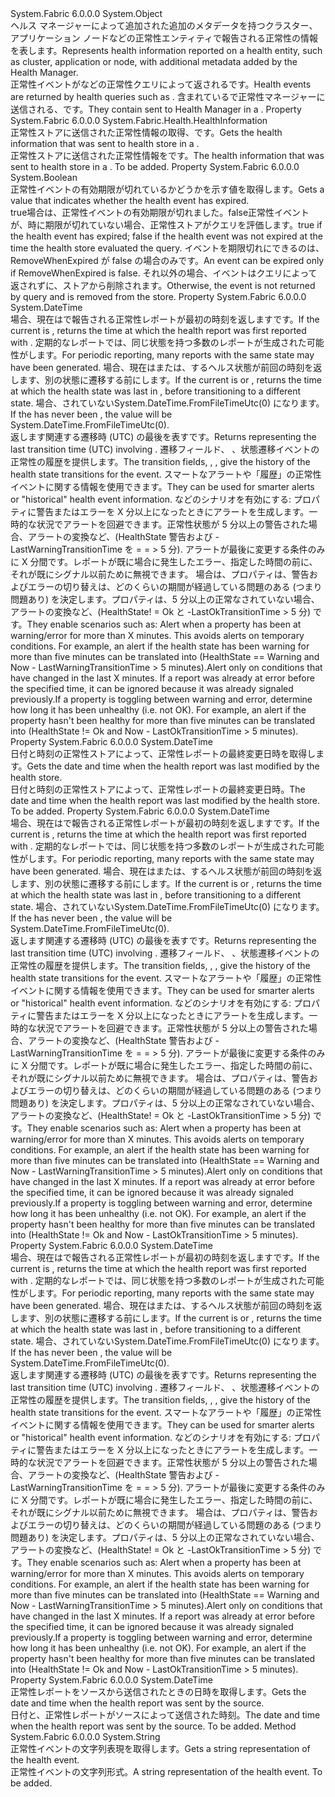 <Type Name="HealthEvent" FullName="System.Fabric.Health.HealthEvent">
  <TypeSignature Language="C#" Value="public sealed class HealthEvent" />
  <TypeSignature Language="ILAsm" Value=".class public auto ansi sealed beforefieldinit HealthEvent extends System.Object" />
  <TypeSignature Language="DocId" Value="T:System.Fabric.Health.HealthEvent" />
  <TypeSignature Language="VB.NET" Value="Public NotInheritable Class HealthEvent" />
  <TypeSignature Language="F#" Value="type HealthEvent = class" />
  <AssemblyInfo>
    <AssemblyName>System.Fabric</AssemblyName>
    <AssemblyVersion>6.0.0.0</AssemblyVersion>
  </AssemblyInfo>
  <Base>
    <BaseTypeName>System.Object</BaseTypeName>
  </Base>
  <Interfaces />
  <Docs>
    <summary>
      <para><span data-ttu-id="3e851-101">ヘルス マネージャーによって追加された追加のメタデータを持つクラスター、アプリケーション ノードなどの正常性エンティティで報告される正常性の情報を表します。</span><span class="sxs-lookup"><span data-stu-id="3e851-101">Represents health information reported on a health entity, such as cluster, application or node, with additional metadata added by the Health Manager.</span></span></para>
    </summary>
    <remarks><span data-ttu-id="3e851-102">正常性イベントがなどの正常性クエリによって返される<see cref="M:System.Fabric.FabricClient.HealthClient.GetClusterHealthAsync(System.Fabric.Description.ClusterHealthQueryDescription)" />です。</span><span class="sxs-lookup"><span data-stu-id="3e851-102">Health events are returned by health queries such as <see cref="M:System.Fabric.FabricClient.HealthClient.GetClusterHealthAsync(System.Fabric.Description.ClusterHealthQueryDescription)" />.</span></span>
            <span data-ttu-id="3e851-103">含まれている<see cref="T:System.Fabric.Health.HealthInformation" />で正常性マネージャーに送信される、<see cref="T:System.Fabric.Health.HealthReport" />です。</span><span class="sxs-lookup"><span data-stu-id="3e851-103">They contain <see cref="T:System.Fabric.Health.HealthInformation" /> sent to Health Manager in a <see cref="T:System.Fabric.Health.HealthReport" />.</span></span></remarks>
  </Docs>
  <Members>
    <Member MemberName="HealthInformation">
      <MemberSignature Language="C#" Value="public System.Fabric.Health.HealthInformation HealthInformation { get; }" />
      <MemberSignature Language="ILAsm" Value=".property instance class System.Fabric.Health.HealthInformation HealthInformation" />
      <MemberSignature Language="DocId" Value="P:System.Fabric.Health.HealthEvent.HealthInformation" />
      <MemberSignature Language="VB.NET" Value="Public ReadOnly Property HealthInformation As HealthInformation" />
      <MemberSignature Language="F#" Value="member this.HealthInformation : System.Fabric.Health.HealthInformation" Usage="System.Fabric.Health.HealthEvent.HealthInformation" />
      <MemberType>Property</MemberType>
      <AssemblyInfo>
        <AssemblyName>System.Fabric</AssemblyName>
        <AssemblyVersion>6.0.0.0</AssemblyVersion>
      </AssemblyInfo>
      <ReturnValue>
        <ReturnType>System.Fabric.Health.HealthInformation</ReturnType>
      </ReturnValue>
      <Docs>
        <summary>
          <para><span data-ttu-id="3e851-104">正常性ストアに送信された正常性情報の取得、<see cref="T:System.Fabric.Health.HealthReport" />です。</span><span class="sxs-lookup"><span data-stu-id="3e851-104">Gets the health information that was sent to health store in a <see cref="T:System.Fabric.Health.HealthReport" />.</span></span></para>
        </summary>
        <value>
          <para><span data-ttu-id="3e851-105">正常性ストアに送信された正常性情報を<see cref="T:System.Fabric.Health.HealthReport" />です。</span><span class="sxs-lookup"><span data-stu-id="3e851-105">The health information that was sent to health store in a <see cref="T:System.Fabric.Health.HealthReport" />.</span></span></para>
        </value>
        <remarks>To be added.</remarks>
      </Docs>
    </Member>
    <Member MemberName="IsExpired">
      <MemberSignature Language="C#" Value="public bool IsExpired { get; }" />
      <MemberSignature Language="ILAsm" Value=".property instance bool IsExpired" />
      <MemberSignature Language="DocId" Value="P:System.Fabric.Health.HealthEvent.IsExpired" />
      <MemberSignature Language="VB.NET" Value="Public ReadOnly Property IsExpired As Boolean" />
      <MemberSignature Language="F#" Value="member this.IsExpired : bool" Usage="System.Fabric.Health.HealthEvent.IsExpired" />
      <MemberType>Property</MemberType>
      <AssemblyInfo>
        <AssemblyName>System.Fabric</AssemblyName>
        <AssemblyVersion>6.0.0.0</AssemblyVersion>
      </AssemblyInfo>
      <ReturnValue>
        <ReturnType>System.Boolean</ReturnType>
      </ReturnValue>
      <Docs>
        <summary>
          <para><span data-ttu-id="3e851-106">正常性イベントの有効期限が切れているかどうかを示す値を取得します。</span><span class="sxs-lookup"><span data-stu-id="3e851-106">Gets a value that indicates whether the health event has expired.</span></span></para>
        </summary>
        <value>
          <para>
            <span data-ttu-id="3e851-107"><languageKeyword>true</languageKeyword>場合は、正常性イベントの有効期限が切れました。<languageKeyword>false</languageKeyword>正常性イベントが、時に期限が切れていない場合、正常性ストアがクエリを評価します。</span><span class="sxs-lookup"><span data-stu-id="3e851-107"><languageKeyword>true</languageKeyword> if the health event has expired; <languageKeyword>false</languageKeyword> if the health event was not expired at the time the health store evaluated the query.</span></span></para>
        </value>
        <remarks>
          <para><span data-ttu-id="3e851-108">イベントを期限切れにできるのは、RemoveWhenExpired が false の場合のみです。</span><span class="sxs-lookup"><span data-stu-id="3e851-108">An event can be expired only if RemoveWhenExpired is false.</span></span>
            <span data-ttu-id="3e851-109">それ以外の場合、イベントはクエリによって返されずに、ストアから削除されます。</span><span class="sxs-lookup"><span data-stu-id="3e851-109">Otherwise, the event is not returned by query and is removed from the store.</span></span>
            </para>
        </remarks>
      </Docs>
    </Member>
    <Member MemberName="LastErrorTransitionAt">
      <MemberSignature Language="C#" Value="public DateTime LastErrorTransitionAt { get; }" />
      <MemberSignature Language="ILAsm" Value=".property instance valuetype System.DateTime LastErrorTransitionAt" />
      <MemberSignature Language="DocId" Value="P:System.Fabric.Health.HealthEvent.LastErrorTransitionAt" />
      <MemberSignature Language="VB.NET" Value="Public ReadOnly Property LastErrorTransitionAt As DateTime" />
      <MemberSignature Language="F#" Value="member this.LastErrorTransitionAt : DateTime" Usage="System.Fabric.Health.HealthEvent.LastErrorTransitionAt" />
      <MemberType>Property</MemberType>
      <AssemblyInfo>
        <AssemblyName>System.Fabric</AssemblyName>
        <AssemblyVersion>6.0.0.0</AssemblyVersion>
      </AssemblyInfo>
      <ReturnValue>
        <ReturnType>System.DateTime</ReturnType>
      </ReturnValue>
      <Docs>
        <summary>
          <para><span data-ttu-id="3e851-110">場合、現在<see cref="P:System.Fabric.Health.HealthInformation.HealthState" />は<see cref="F:System.Fabric.Health.HealthState.Error" />で報告される正常性レポートが最初の時刻を返します<see cref="F:System.Fabric.Health.HealthState.Error" />です。</span><span class="sxs-lookup"><span data-stu-id="3e851-110">If the current <see cref="P:System.Fabric.Health.HealthInformation.HealthState" /> is <see cref="F:System.Fabric.Health.HealthState.Error" />, returns the time at which the health report was first reported with <see cref="F:System.Fabric.Health.HealthState.Error" />.</span></span> <span data-ttu-id="3e851-111">定期的なレポートでは、同じ状態を持つ多数のレポートが生成された可能性がします。</span><span class="sxs-lookup"><span data-stu-id="3e851-111">For periodic reporting, many reports with the same state may have been generated.</span></span></para>
          <para><span data-ttu-id="3e851-112">場合、現在<see cref="P:System.Fabric.Health.HealthInformation.HealthState" />は<see cref="F:System.Fabric.Health.HealthState.Ok" />または<see cref="F:System.Fabric.Health.HealthState.Warning" />、するヘルス状態が前回の時刻を返します<see cref="F:System.Fabric.Health.HealthState.Error" />、別の状態に遷移する前にします。</span><span class="sxs-lookup"><span data-stu-id="3e851-112">If the current <see cref="P:System.Fabric.Health.HealthInformation.HealthState" /> is <see cref="F:System.Fabric.Health.HealthState.Ok" /> or <see cref="F:System.Fabric.Health.HealthState.Warning" />, returns the time at which the health state was last in <see cref="F:System.Fabric.Health.HealthState.Error" />, before transitioning to a different state.</span></span> <span data-ttu-id="3e851-113">場合、<see cref="P:System.Fabric.Health.HealthInformation.HealthState" />されていない<see cref="F:System.Fabric.Health.HealthState.Error" />System.DateTime.FromFileTimeUtc(0) になります。</span><span class="sxs-lookup"><span data-stu-id="3e851-113">If the <see cref="P:System.Fabric.Health.HealthInformation.HealthState" /> has never been <see cref="F:System.Fabric.Health.HealthState.Error" />, the value will be System.DateTime.FromFileTimeUtc(0).</span></span></para>
        </summary>
        <value>
          <para><span data-ttu-id="3e851-114">返します<see cref="T:System.DateTime" />関連する遷移時 (UTC) の最後を表す<see cref="F:System.Fabric.Health.HealthState.Error" />です。</span><span class="sxs-lookup"><span data-stu-id="3e851-114">Returns <see cref="T:System.DateTime" /> representing the last transition time (UTC) involving <see cref="F:System.Fabric.Health.HealthState.Error" />.</span></span></para>
        </value>
        <remarks>
          <para><span data-ttu-id="3e851-115">遷移フィールド<see cref="P:System.Fabric.Health.HealthEvent.LastOkTransitionAt" />、 <see cref="P:System.Fabric.Health.HealthEvent.LastWarningTransitionAt" />、<see cref="P:System.Fabric.Health.HealthEvent.LastErrorTransitionAt" />状態遷移イベントの正常性の履歴を提供します。</span><span class="sxs-lookup"><span data-stu-id="3e851-115">The transition fields, <see cref="P:System.Fabric.Health.HealthEvent.LastOkTransitionAt" />, <see cref="P:System.Fabric.Health.HealthEvent.LastWarningTransitionAt" />, <see cref="P:System.Fabric.Health.HealthEvent.LastErrorTransitionAt" /> give the history of the health state transitions for the event.</span></span>
            <span data-ttu-id="3e851-116">スマートなアラートや「履歴」の正常性イベントに関する情報を使用できます。</span><span class="sxs-lookup"><span data-stu-id="3e851-116">They can be used for smarter alerts or "historical" health event information.</span></span> <span data-ttu-id="3e851-117">などのシナリオを有効にする: <list type="bullet"> <item><para>プロパティに警告またはエラーを X 分以上になったときにアラートを生成します。一時的な状況でアラートを回避できます。正常性状態が 5 分以上の警告された場合、アラートの変換など、(HealthState 警告および -LastWarningTransitionTime を = = &gt; 5 分).</para></item> <item><para>アラートが最後に変更する条件のみに X 分間です。レポートが既に場合に発生したエラー、指定した時間の前に、それが既にシグナル以前ために無視できます。</para> </item> <item><para>場合は、プロパティは、警告およびエラーの切り替えは、どのくらいの期間が経過している問題のある (つまり問題あり) を決定します。プロパティは、5 分以上の正常なされていない場合、アラートの変換など、(HealthState! = Ok と -LastOkTransitionTime &gt; 5 分) です。</para></item></list></span><span class="sxs-lookup"><span data-stu-id="3e851-117">They enable scenarios such as: <list type="bullet"><item><para>Alert when a property has been at warning/error for more than X minutes. This avoids alerts on temporary conditions. For example, an alert if the health state has been warning for more than five minutes can be translated into (HealthState == Warning and Now - LastWarningTransitionTime &gt; 5 minutes).</para></item><item><para>Alert only on conditions that have changed in the last X minutes. If a report was already at error before the specified time, it can be ignored because it was already signaled previously.</para></item><item><para>If a property is toggling between warning and error, determine how long it has been unhealthy (i.e. not OK). For example, an alert if the property hasn't been healthy for more than five minutes can be translated into (HealthState != Ok and Now - LastOkTransitionTime &gt; 5 minutes).</para></item></list></span></span></para>
        </remarks>
      </Docs>
    </Member>
    <Member MemberName="LastModifiedUtcTimestamp">
      <MemberSignature Language="C#" Value="public DateTime LastModifiedUtcTimestamp { get; }" />
      <MemberSignature Language="ILAsm" Value=".property instance valuetype System.DateTime LastModifiedUtcTimestamp" />
      <MemberSignature Language="DocId" Value="P:System.Fabric.Health.HealthEvent.LastModifiedUtcTimestamp" />
      <MemberSignature Language="VB.NET" Value="Public ReadOnly Property LastModifiedUtcTimestamp As DateTime" />
      <MemberSignature Language="F#" Value="member this.LastModifiedUtcTimestamp : DateTime" Usage="System.Fabric.Health.HealthEvent.LastModifiedUtcTimestamp" />
      <MemberType>Property</MemberType>
      <AssemblyInfo>
        <AssemblyName>System.Fabric</AssemblyName>
        <AssemblyVersion>6.0.0.0</AssemblyVersion>
      </AssemblyInfo>
      <ReturnValue>
        <ReturnType>System.DateTime</ReturnType>
      </ReturnValue>
      <Docs>
        <summary>
          <para><span data-ttu-id="3e851-118">日付と時刻の正常性ストアによって、正常性レポートの最終変更日時を取得します。</span><span class="sxs-lookup"><span data-stu-id="3e851-118">Gets the date and time when the health report was last modified by the health store.</span></span></para>
        </summary>
        <value>
          <para><span data-ttu-id="3e851-119">日付と時刻の正常性ストアによって、正常性レポートの最終変更日時。</span><span class="sxs-lookup"><span data-stu-id="3e851-119">The date and time when the health report was last modified by the health store.</span></span></para>
        </value>
        <remarks>To be added.</remarks>
      </Docs>
    </Member>
    <Member MemberName="LastOkTransitionAt">
      <MemberSignature Language="C#" Value="public DateTime LastOkTransitionAt { get; }" />
      <MemberSignature Language="ILAsm" Value=".property instance valuetype System.DateTime LastOkTransitionAt" />
      <MemberSignature Language="DocId" Value="P:System.Fabric.Health.HealthEvent.LastOkTransitionAt" />
      <MemberSignature Language="VB.NET" Value="Public ReadOnly Property LastOkTransitionAt As DateTime" />
      <MemberSignature Language="F#" Value="member this.LastOkTransitionAt : DateTime" Usage="System.Fabric.Health.HealthEvent.LastOkTransitionAt" />
      <MemberType>Property</MemberType>
      <AssemblyInfo>
        <AssemblyName>System.Fabric</AssemblyName>
        <AssemblyVersion>6.0.0.0</AssemblyVersion>
      </AssemblyInfo>
      <ReturnValue>
        <ReturnType>System.DateTime</ReturnType>
      </ReturnValue>
      <Docs>
        <summary>
          <para><span data-ttu-id="3e851-120">場合、現在<see cref="P:System.Fabric.Health.HealthInformation.HealthState" />は<see cref="F:System.Fabric.Health.HealthState.Ok" />で報告される正常性レポートが最初の時刻を返します<see cref="F:System.Fabric.Health.HealthState.Ok" />です。</span><span class="sxs-lookup"><span data-stu-id="3e851-120">If the current <see cref="P:System.Fabric.Health.HealthInformation.HealthState" /> is <see cref="F:System.Fabric.Health.HealthState.Ok" />, returns the time at which the health report was first reported with <see cref="F:System.Fabric.Health.HealthState.Ok" />.</span></span> <span data-ttu-id="3e851-121">定期的なレポートでは、同じ状態を持つ多数のレポートが生成された可能性がします。</span><span class="sxs-lookup"><span data-stu-id="3e851-121">For periodic reporting, many reports with the same state may have been generated.</span></span></para>
          <para><span data-ttu-id="3e851-122">場合、現在<see cref="P:System.Fabric.Health.HealthInformation.HealthState" />は<see cref="F:System.Fabric.Health.HealthState.Error" />または<see cref="F:System.Fabric.Health.HealthState.Warning" />、するヘルス状態が前回の時刻を返します<see cref="F:System.Fabric.Health.HealthState.Ok" />、別の状態に遷移する前にします。</span><span class="sxs-lookup"><span data-stu-id="3e851-122">If the current <see cref="P:System.Fabric.Health.HealthInformation.HealthState" /> is <see cref="F:System.Fabric.Health.HealthState.Error" /> or <see cref="F:System.Fabric.Health.HealthState.Warning" />, returns the time at which the health state was last in <see cref="F:System.Fabric.Health.HealthState.Ok" />, before transitioning to a different state.</span></span> <span data-ttu-id="3e851-123">場合、<see cref="P:System.Fabric.Health.HealthInformation.HealthState" />されていない<see cref="F:System.Fabric.Health.HealthState.Ok" />System.DateTime.FromFileTimeUtc(0) になります。</span><span class="sxs-lookup"><span data-stu-id="3e851-123">If the <see cref="P:System.Fabric.Health.HealthInformation.HealthState" /> has never been <see cref="F:System.Fabric.Health.HealthState.Ok" />, the value will be System.DateTime.FromFileTimeUtc(0).</span></span></para>
        </summary>
        <value>
          <para><span data-ttu-id="3e851-124">返します<see cref="T:System.DateTime" />関連する遷移時 (UTC) の最後を表す<see cref="F:System.Fabric.Health.HealthState.Ok" />です。</span><span class="sxs-lookup"><span data-stu-id="3e851-124">Returns <see cref="T:System.DateTime" /> representing the last transition time (UTC) involving <see cref="F:System.Fabric.Health.HealthState.Ok" />.</span></span></para>
        </value>
        <remarks>
          <para><span data-ttu-id="3e851-125">遷移フィールド<see cref="P:System.Fabric.Health.HealthEvent.LastOkTransitionAt" />、 <see cref="P:System.Fabric.Health.HealthEvent.LastWarningTransitionAt" />、<see cref="P:System.Fabric.Health.HealthEvent.LastErrorTransitionAt" />状態遷移イベントの正常性の履歴を提供します。</span><span class="sxs-lookup"><span data-stu-id="3e851-125">The transition fields, <see cref="P:System.Fabric.Health.HealthEvent.LastOkTransitionAt" />, <see cref="P:System.Fabric.Health.HealthEvent.LastWarningTransitionAt" />, <see cref="P:System.Fabric.Health.HealthEvent.LastErrorTransitionAt" /> give the history of the health state transitions for the event.</span></span>
            <span data-ttu-id="3e851-126">スマートなアラートや「履歴」の正常性イベントに関する情報を使用できます。</span><span class="sxs-lookup"><span data-stu-id="3e851-126">They can be used for smarter alerts or "historical" health event information.</span></span> <span data-ttu-id="3e851-127">などのシナリオを有効にする: <list type="bullet"> <item><para>プロパティに警告またはエラーを X 分以上になったときにアラートを生成します。一時的な状況でアラートを回避できます。正常性状態が 5 分以上の警告された場合、アラートの変換など、(HealthState 警告および -LastWarningTransitionTime を = = &gt; 5 分).</para></item> <item><para>アラートが最後に変更する条件のみに X 分間です。レポートが既に場合に発生したエラー、指定した時間の前に、それが既にシグナル以前ために無視できます。</para> </item> <item><para>場合は、プロパティは、警告およびエラーの切り替えは、どのくらいの期間が経過している問題のある (つまり問題あり) を決定します。プロパティは、5 分以上の正常なされていない場合、アラートの変換など、(HealthState! = Ok と -LastOkTransitionTime &gt; 5 分) です。</para></item></list></span><span class="sxs-lookup"><span data-stu-id="3e851-127">They enable scenarios such as: <list type="bullet"><item><para>Alert when a property has been at warning/error for more than X minutes. This avoids alerts on temporary conditions. For example, an alert if the health state has been warning for more than five minutes can be translated into (HealthState == Warning and Now - LastWarningTransitionTime &gt; 5 minutes).</para></item><item><para>Alert only on conditions that have changed in the last X minutes. If a report was already at error before the specified time, it can be ignored because it was already signaled previously.</para></item><item><para>If a property is toggling between warning and error, determine how long it has been unhealthy (i.e. not OK). For example, an alert if the property hasn't been healthy for more than five minutes can be translated into (HealthState != Ok and Now - LastOkTransitionTime &gt; 5 minutes).</para></item></list></span></span></para>
        </remarks>
      </Docs>
    </Member>
    <Member MemberName="LastWarningTransitionAt">
      <MemberSignature Language="C#" Value="public DateTime LastWarningTransitionAt { get; }" />
      <MemberSignature Language="ILAsm" Value=".property instance valuetype System.DateTime LastWarningTransitionAt" />
      <MemberSignature Language="DocId" Value="P:System.Fabric.Health.HealthEvent.LastWarningTransitionAt" />
      <MemberSignature Language="VB.NET" Value="Public ReadOnly Property LastWarningTransitionAt As DateTime" />
      <MemberSignature Language="F#" Value="member this.LastWarningTransitionAt : DateTime" Usage="System.Fabric.Health.HealthEvent.LastWarningTransitionAt" />
      <MemberType>Property</MemberType>
      <AssemblyInfo>
        <AssemblyName>System.Fabric</AssemblyName>
        <AssemblyVersion>6.0.0.0</AssemblyVersion>
      </AssemblyInfo>
      <ReturnValue>
        <ReturnType>System.DateTime</ReturnType>
      </ReturnValue>
      <Docs>
        <summary>
          <para><span data-ttu-id="3e851-128">場合、現在<see cref="P:System.Fabric.Health.HealthInformation.HealthState" />は<see cref="F:System.Fabric.Health.HealthState.Warning" />で報告される正常性レポートが最初の時刻を返します<see cref="F:System.Fabric.Health.HealthState.Warning" />です。</span><span class="sxs-lookup"><span data-stu-id="3e851-128">If the current <see cref="P:System.Fabric.Health.HealthInformation.HealthState" /> is <see cref="F:System.Fabric.Health.HealthState.Warning" />, returns the time at which the health report was first reported with <see cref="F:System.Fabric.Health.HealthState.Warning" />.</span></span> <span data-ttu-id="3e851-129">定期的なレポートでは、同じ状態を持つ多数のレポートが生成された可能性がします。</span><span class="sxs-lookup"><span data-stu-id="3e851-129">For periodic reporting, many reports with the same state may have been generated.</span></span></para>
          <para><span data-ttu-id="3e851-130">場合、現在<see cref="P:System.Fabric.Health.HealthInformation.HealthState" />は<see cref="F:System.Fabric.Health.HealthState.Ok" />または<see cref="F:System.Fabric.Health.HealthState.Error" />、するヘルス状態が前回の時刻を返します<see cref="F:System.Fabric.Health.HealthState.Warning" />、別の状態に遷移する前にします。</span><span class="sxs-lookup"><span data-stu-id="3e851-130">If the current <see cref="P:System.Fabric.Health.HealthInformation.HealthState" /> is <see cref="F:System.Fabric.Health.HealthState.Ok" /> or <see cref="F:System.Fabric.Health.HealthState.Error" />, returns the time at which the health state was last in <see cref="F:System.Fabric.Health.HealthState.Warning" />, before transitioning to a different state.</span></span> <span data-ttu-id="3e851-131">場合、<see cref="P:System.Fabric.Health.HealthInformation.HealthState" />されていない<see cref="F:System.Fabric.Health.HealthState.Warning" />System.DateTime.FromFileTimeUtc(0) になります。</span><span class="sxs-lookup"><span data-stu-id="3e851-131">If the <see cref="P:System.Fabric.Health.HealthInformation.HealthState" /> has never been <see cref="F:System.Fabric.Health.HealthState.Warning" />, the value will be System.DateTime.FromFileTimeUtc(0).</span></span></para>
        </summary>
        <value>
          <para><span data-ttu-id="3e851-132">返します<see cref="T:System.DateTime" />関連する遷移時 (UTC) の最後を表す<see cref="F:System.Fabric.Health.HealthState.Warning" />です。</span><span class="sxs-lookup"><span data-stu-id="3e851-132">Returns <see cref="T:System.DateTime" /> representing the last transition time (UTC) involving <see cref="F:System.Fabric.Health.HealthState.Warning" />.</span></span></para>
        </value>
        <remarks>
          <para><span data-ttu-id="3e851-133">遷移フィールド<see cref="P:System.Fabric.Health.HealthEvent.LastOkTransitionAt" />、 <see cref="P:System.Fabric.Health.HealthEvent.LastWarningTransitionAt" />、<see cref="P:System.Fabric.Health.HealthEvent.LastErrorTransitionAt" />状態遷移イベントの正常性の履歴を提供します。</span><span class="sxs-lookup"><span data-stu-id="3e851-133">The transition fields, <see cref="P:System.Fabric.Health.HealthEvent.LastOkTransitionAt" />, <see cref="P:System.Fabric.Health.HealthEvent.LastWarningTransitionAt" />, <see cref="P:System.Fabric.Health.HealthEvent.LastErrorTransitionAt" /> give the history of the health state transitions for the event.</span></span>
            <span data-ttu-id="3e851-134">スマートなアラートや「履歴」の正常性イベントに関する情報を使用できます。</span><span class="sxs-lookup"><span data-stu-id="3e851-134">They can be used for smarter alerts or "historical" health event information.</span></span> <span data-ttu-id="3e851-135">などのシナリオを有効にする: <list type="bullet"> <item><para>プロパティに警告またはエラーを X 分以上になったときにアラートを生成します。一時的な状況でアラートを回避できます。正常性状態が 5 分以上の警告された場合、アラートの変換など、(HealthState 警告および -LastWarningTransitionTime を = = &gt; 5 分).</para></item> <item><para>アラートが最後に変更する条件のみに X 分間です。レポートが既に場合に発生したエラー、指定した時間の前に、それが既にシグナル以前ために無視できます。</para> </item> <item><para>場合は、プロパティは、警告およびエラーの切り替えは、どのくらいの期間が経過している問題のある (つまり問題あり) を決定します。プロパティは、5 分以上の正常なされていない場合、アラートの変換など、(HealthState! = Ok と -LastOkTransitionTime &gt; 5 分) です。</para></item></list></span><span class="sxs-lookup"><span data-stu-id="3e851-135">They enable scenarios such as: <list type="bullet"><item><para>Alert when a property has been at warning/error for more than X minutes. This avoids alerts on temporary conditions. For example, an alert if the health state has been warning for more than five minutes can be translated into (HealthState == Warning and Now - LastWarningTransitionTime &gt; 5 minutes).</para></item><item><para>Alert only on conditions that have changed in the last X minutes. If a report was already at error before the specified time, it can be ignored because it was already signaled previously.</para></item><item><para>If a property is toggling between warning and error, determine how long it has been unhealthy (i.e. not OK). For example, an alert if the property hasn't been healthy for more than five minutes can be translated into (HealthState != Ok and Now - LastOkTransitionTime &gt; 5 minutes).</para></item></list></span></span></para>
        </remarks>
      </Docs>
    </Member>
    <Member MemberName="SourceUtcTimestamp">
      <MemberSignature Language="C#" Value="public DateTime SourceUtcTimestamp { get; }" />
      <MemberSignature Language="ILAsm" Value=".property instance valuetype System.DateTime SourceUtcTimestamp" />
      <MemberSignature Language="DocId" Value="P:System.Fabric.Health.HealthEvent.SourceUtcTimestamp" />
      <MemberSignature Language="VB.NET" Value="Public ReadOnly Property SourceUtcTimestamp As DateTime" />
      <MemberSignature Language="F#" Value="member this.SourceUtcTimestamp : DateTime" Usage="System.Fabric.Health.HealthEvent.SourceUtcTimestamp" />
      <MemberType>Property</MemberType>
      <AssemblyInfo>
        <AssemblyName>System.Fabric</AssemblyName>
        <AssemblyVersion>6.0.0.0</AssemblyVersion>
      </AssemblyInfo>
      <ReturnValue>
        <ReturnType>System.DateTime</ReturnType>
      </ReturnValue>
      <Docs>
        <summary>
          <para><span data-ttu-id="3e851-136">正常性レポートをソースから送信されたときの日時を取得します。</span><span class="sxs-lookup"><span data-stu-id="3e851-136">Gets the date and time when the health report was sent by the source.</span></span></para>
        </summary>
        <value>
          <para><span data-ttu-id="3e851-137">日付と、正常性レポートがソースによって送信された時刻。</span><span class="sxs-lookup"><span data-stu-id="3e851-137">The date and time when the health report was sent by the source.</span></span></para>
        </value>
        <remarks>To be added.</remarks>
      </Docs>
    </Member>
    <Member MemberName="ToString">
      <MemberSignature Language="C#" Value="public override string ToString ();" />
      <MemberSignature Language="ILAsm" Value=".method public hidebysig virtual instance string ToString() cil managed" />
      <MemberSignature Language="DocId" Value="M:System.Fabric.Health.HealthEvent.ToString" />
      <MemberSignature Language="VB.NET" Value="Public Overrides Function ToString () As String" />
      <MemberSignature Language="F#" Value="override this.ToString : unit -&gt; string" Usage="healthEvent.ToString " />
      <MemberType>Method</MemberType>
      <AssemblyInfo>
        <AssemblyName>System.Fabric</AssemblyName>
        <AssemblyVersion>6.0.0.0</AssemblyVersion>
      </AssemblyInfo>
      <ReturnValue>
        <ReturnType>System.String</ReturnType>
      </ReturnValue>
      <Parameters />
      <Docs>
        <summary>
            <span data-ttu-id="3e851-138">正常性イベントの文字列表現を取得します。</span><span class="sxs-lookup"><span data-stu-id="3e851-138">Gets a string representation of the health event.</span></span>
            </summary>
        <returns><span data-ttu-id="3e851-139">正常性イベントの文字列形式。</span><span class="sxs-lookup"><span data-stu-id="3e851-139">A string representation of the health event.</span></span></returns>
        <remarks>To be added.</remarks>
      </Docs>
    </Member>
  </Members>
</Type>
